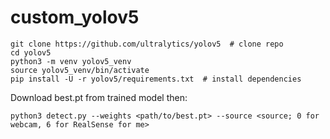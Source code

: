 # custom_yolov5


```
git clone https://github.com/ultralytics/yolov5  # clone repo
cd yolov5
python3 -m venv yolov5_venv
source yolov5_venv/bin/activate
pip install -U -r yolov5/requirements.txt  # install dependencies
```
Download best.pt from trained model then:

```
python3 detect.py --weights <path/to/best.pt> --source <source; 0 for webcam, 6 for RealSense for me>
```
